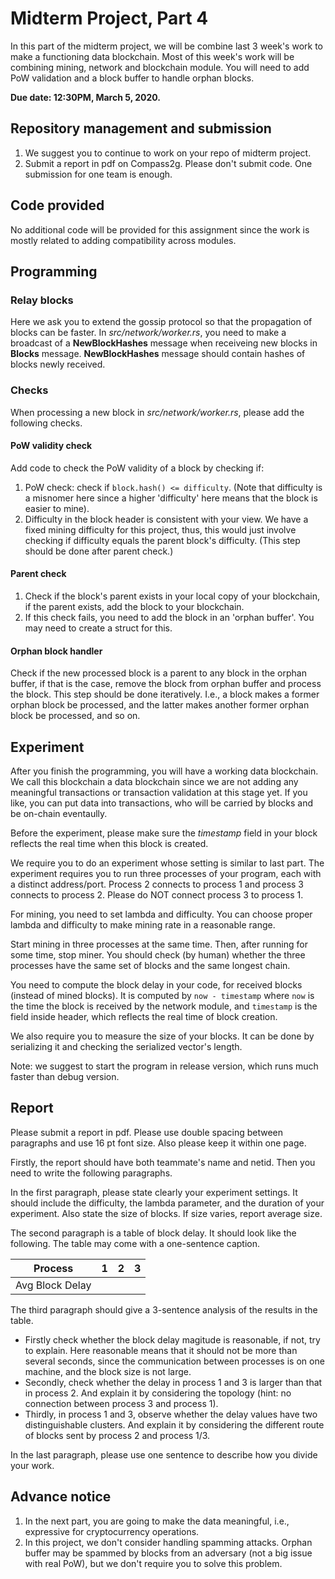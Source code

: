 # Midterm Project, Part 4

In this part of the midterm project, we will be combine last 3 week's work to make a functioning data blockchain. Most of this week's work will be combining mining, network and blockchain module. You will need to add PoW validation and a block buffer to handle orphan blocks.

**Due date: 12:30PM, March 5, 2020.**

## Repository management and submission

1. We suggest you to continue to work on your repo of midterm project. 
2. Submit a report in pdf on Compass2g. Please don't submit code. One submission for one team is enough.

## Code provided
No additional code will be provided for this assignment since the work is mostly related to adding compatibility across modules.

## Programming

### Relay blocks

Here we ask you to extend the gossip protocol so that the propagation of blocks can be faster. In *src/network/worker.rs*, you need to make a broadcast of a **NewBlockHashes** message when receiveing new blocks in **Blocks** message. **NewBlockHashes** message should contain hashes of blocks newly received.

### Checks
When processing a new block in *src/network/worker.rs*, please add the following checks.

#### PoW validity check

Add code to check the PoW validity of a block by checking if:

1. PoW check: check if `block.hash() <= difficulty`. (Note that difficulty is a misnomer here since a higher 'difficulty' here means that the block is easier to mine).
2. Difficulty in the block header is consistent with your view. We have a fixed mining difficulty for this project, thus, this would just involve checking if difficulty equals the parent block's difficulty. (This step should be done after parent check.)

#### Parent check

1. Check if the block's parent exists in your local copy of your blockchain, if the parent exists, add the block to your blockchain.
2. If this check fails, you need to add the block in an 'orphan buffer'. You may need to create a struct for this.

#### Orphan block handler

Check if the new processed block is a parent to any block in the orphan buffer, if that is the case, remove the block from orphan buffer and process the block. This step should be done iteratively. I.e., a block makes a former orphan block be processed, and the latter makes another former orphan block be processed, and so on.

## Experiment

After you finish the programming, you will have a working data blockchain. We call this blockchain a data blockchain since we are not adding any meaningful transactions or transaction validation at this stage yet. If you like, you can put data into transactions, who will be carried by blocks and be on-chain eventaully.

Before the experiment, please make sure the *timestamp* field in your block reflects the real time when this block is created.

We require you to do an experiment whose setting is similar to last part. The experiment requires you to run three processes of your program, each with a distinct address/port. Process 2 connects to process 1 and process 3 connects to process 2. Please do NOT connect process 3 to process 1.

For mining, you need to set lambda and difficulty. You can choose proper lambda and difficulty to make mining rate in a reasonable range.

Start mining in three processes at the same time. Then, after running for some time, stop miner. You should check (by human) whether the three processes have the same set of blocks and the same longest chain.

You need to compute the block delay in your code, for received blocks (instead of mined blocks). It is computed by `now - timestamp` where `now` is the time the block is received by the network module, and `timestamp` is the field inside header, which reflects the real time of block creation.

We also require you to measure the size of your blocks. It can be done by serializing it and checking the serialized vector's length.

Note: we suggest to start the program in release version, which runs much faster than debug version.

## Report

Please submit a report in pdf. Please use double spacing between paragraphs and use 16 pt font size. Also please keep it within one page.

Firstly, the report should have both teammate's name and netid. Then you need to write the following paragraphs.

In the first paragraph, please state clearly your experiment settings. It should include the difficulty, the lambda parameter, and the duration of your experiment. Also state the size of blocks. If size varies, report average size.

The second paragraph is a table of block delay. It should look like the following. The table may come with a one-sentence caption.

|Process|1  |2  |3  |
|---|---|---|---|
|Avg Block Delay|   |   |   |

The third paragraph should give a 3-sentence analysis of the results in the table.
- Firstly check whether the block delay magitude is reasonable, if not, try to explain. Here reasonable means that it should not be more than several seconds, since the communication between processes is on one machine, and the block size is not large.
- Secondly, check whether the delay in process 1 and 3 is larger than that in process 2. And explain it by considering the topology (hint: no connection between process 3 and process 1).
- Thirdly, in process 1 and 3, observe whether the delay values have two distinguishable clusters. And explain it by considering the different route of blocks sent by process 2 and process 1/3.

In the last paragraph, please use one sentence to describe how you divide your work.

## Advance notice
1. In the next part, you are going to make the data meaningful, i.e., expressive for cryptocurrency operations.
2. In this project, we don't consider handling spamming attacks. Orphan buffer may be spammed by blocks from an adversary (not a big issue with real PoW), but we don't require you to solve this problem.
